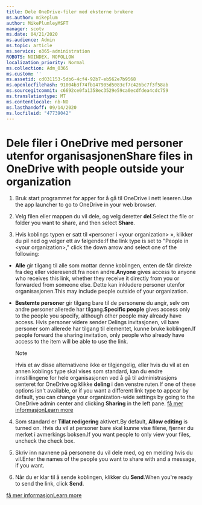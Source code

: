 ```yaml
---
title: Dele OneDrive-filer med eksterne brukere
ms.author: mikeplum
author: MikePlumleyMSFT
manager: scotv
ms.date: 04/21/2020
ms.audience: Admin
ms.topic: article
ms.service: o365-administration
ROBOTS: NOINDEX, NOFOLLOW
localization_priority: Normal
ms.collection: Adm_O365
ms.custom: ''
ms.assetid: cd031153-5db6-4cf4-92b7-eb562e7b9568
ms.openlocfilehash: 91004b3f74fb147905d5083cf7c426bc7f3f58ab
ms.sourcegitcommit: c6692ce0fa1358ec3529e59ca0ecdfdea4cdc759
ms.translationtype: MT
ms.contentlocale: nb-NO
ms.lasthandoff: 09/14/2020
ms.locfileid: "47739042"
---
```

# <a name="share-files-in-onedrive-with-people-outside-your-organization"></a><span data-ttu-id="d3734-102">Dele filer i OneDrive med personer utenfor organisasjonen</span><span class="sxs-lookup"><span data-stu-id="d3734-102">Share files in OneDrive with people outside your organization</span></span>

1. <span data-ttu-id="d3734-103">Bruk start programmet for apper for å gå til OneDrive i nett leseren.</span><span class="sxs-lookup"><span data-stu-id="d3734-103">Use the app launcher to go to OneDrive in your web browser.</span></span> 
    
2. <span data-ttu-id="d3734-104">Velg filen eller mappen du vil dele, og velg deretter **del**.</span><span class="sxs-lookup"><span data-stu-id="d3734-104">Select the file or folder you want to share, and then select **Share**.</span></span> 
    
3. <span data-ttu-id="d3734-105">Hvis koblings typen er satt til «personer i \<your organization\> », klikker du pil ned og velger ett av følgende:</span><span class="sxs-lookup"><span data-stu-id="d3734-105">If the link type is set to "People in \<your organization\>," click the down arrow and select one of the following:</span></span> 
    
  - <span data-ttu-id="d3734-106">**Alle** gir tilgang til alle som mottar denne koblingen, enten de får direkte fra deg eller videresendt fra noen andre.</span><span class="sxs-lookup"><span data-stu-id="d3734-106">**Anyone** gives access to anyone who receives this link, whether they receive it directly from you or forwarded from someone else.</span></span> <span data-ttu-id="d3734-107">Dette kan inkludere personer utenfor organisasjonen.</span><span class="sxs-lookup"><span data-stu-id="d3734-107">This may include people outside of your organization.</span></span> 
    
  - <span data-ttu-id="d3734-108">**Bestemte personer** gir tilgang bare til de personene du angir, selv om andre personer allerede har tilgang.</span><span class="sxs-lookup"><span data-stu-id="d3734-108">**Specific people** gives access only to the people you specify, although other people may already have access.</span></span> <span data-ttu-id="d3734-109">Hvis personer videre sender Delings invitasjonen, vil bare personer som allerede har tilgang til elementet, kunne bruke koblingen.</span><span class="sxs-lookup"><span data-stu-id="d3734-109">If people forward the sharing invitation, only people who already have access to the item will be able to use the link.</span></span> 
    
    > [!NOTE]
    > <span data-ttu-id="d3734-110">Hvis et av disse alternativene ikke er tilgjengelig, eller hvis du vil at en annen koblings type skal vises som standard, kan du endre innstillingene for hele organisasjonen ved å gå til administrasjons senteret for OneDrive og klikke **deling** i den venstre ruten.</span><span class="sxs-lookup"><span data-stu-id="d3734-110">If one of these options isn't available, or if you want a different link type to appear by default, you can change your organization-wide settings by going to the OneDrive admin center and clicking **Sharing** in the left pane.</span></span> [<span data-ttu-id="d3734-111">få mer informasjon</span><span class="sxs-lookup"><span data-stu-id="d3734-111">Learn more</span></span>](https://go.microsoft.com/fwlink/?linkid=871961)
  
4. <span data-ttu-id="d3734-112">Som standard er **Tillat redigering** aktivert.</span><span class="sxs-lookup"><span data-stu-id="d3734-112">By default, **Allow editing** is turned on.</span></span> <span data-ttu-id="d3734-113">Hvis du vil at personer bare skal kunne vise filene, fjerner du merket i avmerkings boksen.</span><span class="sxs-lookup"><span data-stu-id="d3734-113">If you want people to only view your files, uncheck the check box.</span></span> 
    
5. <span data-ttu-id="d3734-114">Skriv inn navnene på personene du vil dele med, og en melding hvis du vil.</span><span class="sxs-lookup"><span data-stu-id="d3734-114">Enter the names of the people you want to share with and a message, if you want.</span></span>
    
6. <span data-ttu-id="d3734-115">Når du er klar til å sende koblingen, klikker du **Send**.</span><span class="sxs-lookup"><span data-stu-id="d3734-115">When you're ready to send the link, click **Send**.</span></span> 
    
[<span data-ttu-id="d3734-116">få mer informasjon</span><span class="sxs-lookup"><span data-stu-id="d3734-116">Learn more</span></span>](https://go.microsoft.com/fwlink/?linkid=871861)
  

